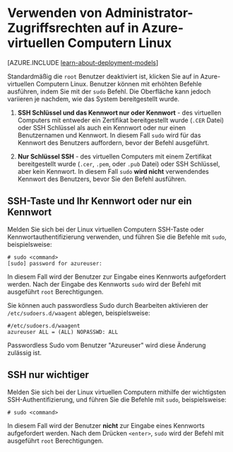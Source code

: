 <properties 
    pageTitle="Verwenden Sie Administrator-Zugriffsrechten auf Linux virtuellen Computern | Microsoft Azure" 
    description="Erfahren Sie, wie mit Administrator-Zugriffsrechten auf einem Computer in Azure Linux." 
    services="virtual-machines-linux" 
    documentationCenter="" 
    authors="szarkos" 
    manager="timlt" 
    editor=""
    tags="azure-service-management,azure-resource-manager" />

<tags 
    ms.service="virtual-machines-linux" 
    ms.workload="infrastructure-services" 
    ms.tgt_pltfrm="vm-linux" 
    ms.devlang="na" 
    ms.topic="article" 
    ms.date="10/17/2016" 
    ms.author="szark"/>


# <a name="using-root-privileges-on-linux-virtual-machines-in-azure"></a>Verwenden von Administrator-Zugriffsrechten auf in Azure-virtuellen Computern Linux

[AZURE.INCLUDE [learn-about-deployment-models](../../includes/learn-about-deployment-models-both-include.md)]

Standardmäßig die `root` Benutzer deaktiviert ist, klicken Sie auf in Azure-virtuellen Computern Linux. Benutzer können mit erhöhten Befehle ausführen, indem Sie mit der `sudo` Befehl. Die Oberfläche kann jedoch variieren je nachdem, wie das System bereitgestellt wurde.

1. **SSH Schlüssel und das Kennwort nur oder Kennwort** - des virtuellen Computers mit entweder ein Zertifikat bereitgestellt wurde (`.CER` Datei) oder SSH Schlüssel als auch ein Kennwort oder nur einen Benutzernamen und Kennwort. In diesem Fall `sudo` wird für das Kennwort des Benutzers auffordern, bevor der Befehl ausgeführt.

2. **Nur Schlüssel SSH** - des virtuellen Computers mit einem Zertifikat bereitgestellt wurde (`.cer`, `.pem`, oder `.pub` Datei) oder SSH Schlüssel, aber kein Kennwort.  In diesem Fall `sudo` **wird nicht** verwendendes Kennwort des Benutzers, bevor Sie den Befehl ausführen.


## <a name="ssh-key-and-password-or-password-only"></a>SSH-Taste und Ihr Kennwort oder nur ein Kennwort

Melden Sie sich bei der Linux virtuellen Computern SSH-Taste oder Kennwortauthentifizierung verwenden, und führen Sie die Befehle mit `sudo`, beispielsweise:

    # sudo <command>
    [sudo] password for azureuser:

In diesem Fall wird der Benutzer zur Eingabe eines Kennworts aufgefordert werden. Nach der Eingabe des Kennworts `sudo` wird der Befehl mit ausgeführt `root` Berechtigungen.

Sie können auch passwordless Sudo durch Bearbeiten aktivieren der `/etc/sudoers.d/waagent` ablegen, beispielsweise:

    #/etc/sudoers.d/waagent
    azureuser ALL = (ALL) NOPASSWD: ALL

Passwordless Sudo vom Benutzer "Azureuser" wird diese Änderung zulässig ist.

## <a name="ssh-key-only"></a>SSH nur wichtiger

Melden Sie sich bei der Linux virtuellen Computern mithilfe der wichtigsten SSH-Authentifizierung, und führen Sie die Befehle mit `sudo`, beispielsweise:

    # sudo <command>

In diesem Fall wird der Benutzer **nicht** zur Eingabe eines Kennworts aufgefordert werden. Nach dem Drücken `<enter>`, `sudo` wird der Befehl mit ausgeführt `root` Berechtigungen.

 
